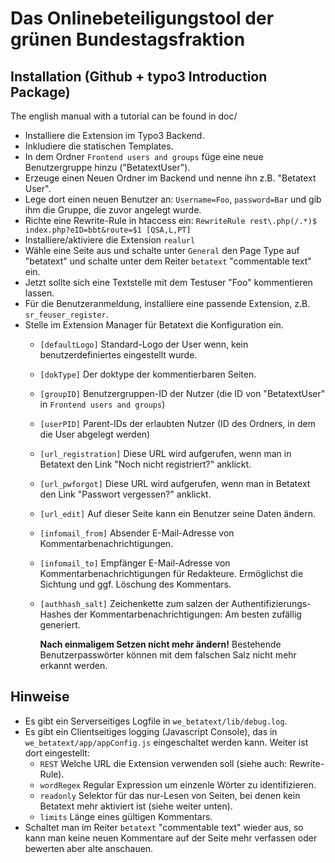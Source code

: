 # Das Onlinebeteiligungstool der grünen Bundestagsfraktion #

## Installation (Github + typo3 Introduction Package) ##
The english manual with a tutorial can be found in doc/

- Installiere die Extension im Typo3 Backend.
- Inkludiere die statischen Templates.
- In dem Ordner `Frontend users and groups` füge eine neue Benutzergruppe hinzu ("BetatextUser").
- Erzeuge einen Neuen Ordner im Backend und nenne ihn z.B. "Betatext User".
- Lege dort einen neuen Benutzer an: `Username=Foo`, `password=Bar` und gib ihm die Gruppe, die zuvor angelegt wurde.
- Richte eine Rewrite-Rule in htaccess ein:
	`RewriteRule rest\.php(/.*)$ index.php?eID=bbt&route=$1 [QSA,L,PT]`
- Installiere/aktiviere die Extension `realurl`
- Wähle eine Seite aus und schalte unter `General` den Page Type auf "betatext" und schalte unter dem Reiter `betatext` "commentable text" ein.
- Jetzt sollte sich eine Textstelle mit dem Testuser "Foo" kommentieren lassen.
- Für die Benutzeranmeldung, installiere eine passende Extension, z.B. `sr_feuser_register`.
- Stelle im Extension Manager für Betatext die Konfiguration ein.
	- `[defaultLogo]` Standard-Logo der User wenn, kein benutzerdefiniertes eingestellt wurde.
	- `[dokType]` Der doktype der kommentierbaren Seiten.
	- `[groupID]` Benutzergruppen-ID der Nutzer (die ID von "BetatextUser" in `Frontend users and groups`)
	- `[userPID]` Parent-IDs der erlaubten Nutzer (ID des Ordners, in dem die User abgelegt werden)
	- `[url_registration]` Diese URL wird aufgerufen, wenn man in Betatext den Link "Noch nicht registriert?" anklickt.
	- `[url_pwforgot]` Diese URL wird aufgerufen, wenn man in Betatext den Link "Passwort vergessen?" anklickt.
	- `[url_edit]` Auf dieser Seite kann ein Benutzer seine Daten ändern.
	- `[infomail_from]` Absender E-Mail-Adresse von Kommentarbenachrichtigungen.
	- `[infomail_to]` Empfänger E-Mail-Adresse von Kommentarbenachrichtigungen für Redakteure. Ermöglichst die Sichtung und ggf. Löschung des Kommentars.
	- `[authhash_salt]` Zeichenkette zum salzen der Authentifizierungs-Hashes der Kommentarbenachrichtigungen: Am besten zufällig generiert.

		**Nach einmaligem Setzen nicht mehr ändern!** Bestehende Benutzerpasswörter können mit dem falschen Salz nicht mehr erkannt werden.

## Hinweise ##

- Es gibt ein Serverseitiges Logfile in `we_betatext/lib/debug.log`.
- Es gibt ein Clientseitiges logging (Javascript Console), das in `we_betatext/app/appConfig.js` eingeschaltet werden kann. Weiter ist dort eingestellt:
	- `REST` Welche URL die Extension verwenden soll (siehe auch: Rewrite-Rule).
	- `wordRegex` Regular Expression um einzenle Wörter zu identifizieren.
	- `readonly` Selektor für das nur-Lesen von Seiten, bei denen kein Betatext mehr aktiviert ist (siehe weiter unten).
	- `limits` Länge eines gültigen Kommentars.
- Schaltet man im Reiter `betatext` "commentable text" wieder aus, so kann man keine neuen Kommentare auf der Seite mehr verfassen oder bewerten aber alte anschauen.